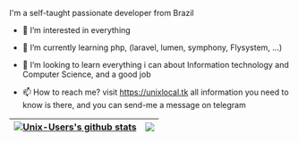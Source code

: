 
I'm a self-taught passionate developer from Brazil

- 💞️ I’m interested in everything
 
- 🌱 I’m currently learning php, (laravel, lumen, symphony, Flysystem, ...)
 
- 👀 I’m looking to learn everything i can about Information technology and Computer Science, and a good job
 
- 📫 How to reach me? visit https://unixlocal.tk all information you need to know is there, and you can send-me a message on telegram

| <a href="#"><img align="center" src="https://github-readme-stats.vercel.app/api?username=Unix-User&show_icons=true&include_all_commits=true&hide_border=true" alt="Unix-Users's github stats" /></a> | <a href="#"><img align="center" src="https://github-readme-stats.vercel.app/api/top-langs/?username=Unix-User&layout=compact&hide_border=true" /></a> |
| ------------- | ------------- |

<!---
Unix-User/Unix-User is a ✨ special ✨ repository because its `README.md` (this file) appears on your GitHub profile.
You can click the Preview link to take a look at your changes.
--->
